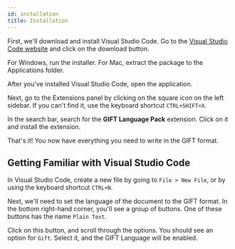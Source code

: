 ```yaml
---
id: installation
title: Installation
---
```


First, we'll download and install Visual Studio Code. Go to the [Visual Studio Code website](https://code.visualstudio.com/) and click on the download button.

For Windows, run the installer. For Mac, extract the package to the Applications folder.

After you've installed Visual Studio Code, open the application.

Next, go to the Extensions panel by clicking on the square icon on the left sidebar. If you can't find it, use the keyboard shortcut `CTRL+SHIFT+X`.

In the search bar, search for the **GIFT Language Pack** extension. Click on it and install the extension.

That's it! You now have everything you need to write in the GIFT format.

## Getting Familiar with Visual Studio Code

In Visual Studio Code, create a new file by going to `File > New File`, or by using the keyboard shortcut `CTRL+N`.

Next, we'll need to set the language of the document to the GIFT format. In the bottom right-hand corner, you'll see a group of buttons. One of these buttons has the name `Plain Text`.

Click on this button, and scroll through the options. You should see an option for `Gift`. Select it, and the GIFT Language will be enabled.
